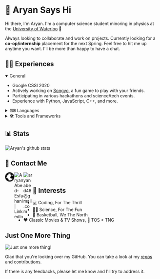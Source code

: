 # 👋 Aryan Says Hi

Hi there, I'm Aryan. I'm a computer science student minoring in physics at the [University of Waterloo](https://cs.uwaterloo.ca) 🍁

Always looking to collaborate and work on projects. Currently looking for a **co-op/internship** placement for the next Spring. Feel free to hit me up anytime you want. I'll be more than happy to have a chat.

## 👨‍💻 Experiences
 
<details open>

<summary> General </summary>

* Google CSSI 2020
* Actively working on [Songyo](https://songyo.net/), a fun game to play with your friends.
* Participating in various hackathons and science/tech events.
* Experience with Python, JavaScript, C++, and more.

</details>

<details>

<summary>⌨ Languages</summary>

<img style="padding:3px" alt="C++" width="50px" src="https://cdn.jsdelivr.net/npm/simple-icons@v3/icons/cplusplus.svg">

<img style="padding:3px" alt="JavaScript" width="45px" src="https://cdn.jsdelivr.net/npm/simple-icons@v3/icons/javascript.svg">

<img style="padding:3px" alt="Python" width="45px" src="https://cdn.jsdelivr.net/npm/simple-icons@v3/icons/python.svg">

<img style="padding:3px" alt="Java" width="45px" src="https://cdn.jsdelivr.net/npm/simple-icons@v3/icons/java.svg">

<img style="padding:3px" alt="C#" width="45px" src="https://cdn.jsdelivr.net/npm/simple-icons@v3/icons/csharp.svg">

</details>

<details>

<summary>🛠 Tools and Frameworks </summary>

<img style="padding:3px" alt="NodeJS" width="50px" src="https://cdn.jsdelivr.net/npm/simple-icons@v3/icons/node-dot-js.svg">

<img style="padding:3px" alt="Flask" width="50px" src="https://cdn.jsdelivr.net/npm/simple-icons@v3/icons/flask.svg">

<img style="padding:3px" alt="git" width="50px" src="https://cdn.jsdelivr.net/npm/simple-icons@v3/icons/git.svg">

<img style="padding:3px" alt="GitHub" width="50px" src="https://cdn.jsdelivr.net/npm/simple-icons@v3/icons/github.svg">

<img style="padding:3px" alt="travis.ci" width="50px" src="https://cdn.jsdelivr.net/npm/simple-icons@v3/icons/travisci.svg">

<img style="padding:3px" alt="Unity" width="50px" src="https://cdn.jsdelivr.net/npm/simple-icons@v3/icons/unity.svg">

<img style="padding:3px" alt="MS Visual Studio" width="50px" src="https://cdn.jsdelivr.net/npm/simple-icons@v3/icons/visualstudio.svg">

<img style="padding:5px" alt="VS Code" width="50px" src="https://cdn.jsdelivr.net/npm/simple-icons@v3/icons/visualstudiocode.svg">

<img style="padding:3px" alt="Emacs" width="50px" src="https://cdn.jsdelivr.net/npm/simple-icons@v3/icons/gnuemacs.svg">

</details>

## 📊 Stats

![Aryan's github stats](https://github-readme-stats.vercel.app/api?username=AryanAb&count_private=true)

## 💬 Contact Me

<a href=""><img title="Personal Website" align="left" alt="aryabed.com" width="30px" src="https://raw.githubusercontent.com/iconic/open-iconic/master/svg/globe.svg" /></a>

<a href= ""><img title="LinkedIn" align="left" alt="Aryan Abed-Esfahani | LinkedIn" width="30px" src="https://cdn.jsdelivr.net/npm/simple-icons@v3/icons/linkedin.svg" /></a>

<a href="mailto:aryanabed48@gmail.com"><img title="Email" align="left" alt="aryanabed48@gmail.com" width="30px" src="https://cdn.jsdelivr.net/npm/simple-icons@v3/icons/gmail.svg" /></a>

<br>

## 🧩 Interests

* 💻 Coding, For The Thrill
* 👨‍🔬 Science, For The Fun
* 🏀 Basketball, We The North
* ❤ Classic Movies & TV Shows, 🖖 TOS > TNG

## Just One More Thing

<img alt="Just one more thing!" src="https://media1.tenor.com/images/c5372935b530ec8f063816c6b3cd1b44/tenor.gif?itemid=13175857" width="300px">

Glad that you're looking over my GitHub. You can take a look at my [repos](https://github.com/AryanAb?tab=repositories) and contributions.

 If there is any feedbacks, please let me know and I'll try to address it.